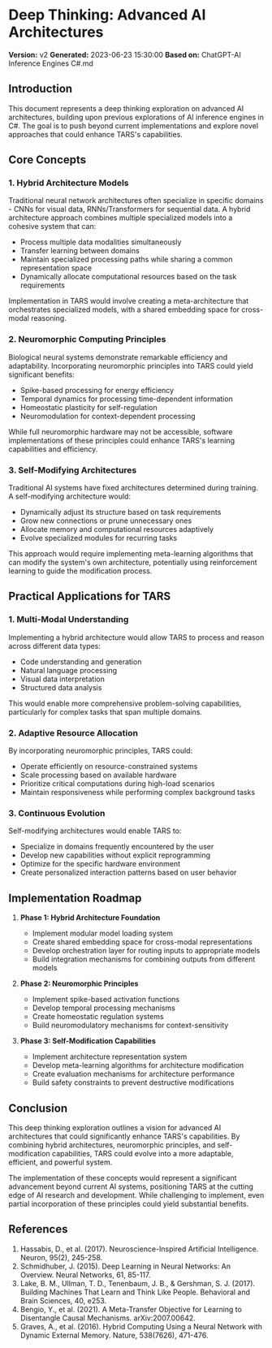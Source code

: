 # Deep Thinking: Advanced AI Architectures

**Version:** v2
**Generated:** 2023-06-23 15:30:00
**Based on:** ChatGPT-AI Inference Engines C#.md

## Introduction

This document represents a deep thinking exploration on advanced AI architectures, building upon previous explorations of AI inference engines in C#. The goal is to push beyond current implementations and explore novel approaches that could enhance TARS's capabilities.

## Core Concepts

### 1. Hybrid Architecture Models

Traditional neural network architectures often specialize in specific domains - CNNs for visual data, RNNs/Transformers for sequential data. A hybrid architecture approach combines multiple specialized models into a cohesive system that can:

- Process multiple data modalities simultaneously
- Transfer learning between domains
- Maintain specialized processing paths while sharing a common representation space
- Dynamically allocate computational resources based on the task requirements

Implementation in TARS would involve creating a meta-architecture that orchestrates specialized models, with a shared embedding space for cross-modal reasoning.

### 2. Neuromorphic Computing Principles

Biological neural systems demonstrate remarkable efficiency and adaptability. Incorporating neuromorphic principles into TARS could yield significant benefits:

- Spike-based processing for energy efficiency
- Temporal dynamics for processing time-dependent information
- Homeostatic plasticity for self-regulation
- Neuromodulation for context-dependent processing

While full neuromorphic hardware may not be accessible, software implementations of these principles could enhance TARS's learning capabilities and efficiency.

### 3. Self-Modifying Architectures

Traditional AI systems have fixed architectures determined during training. A self-modifying architecture would:

- Dynamically adjust its structure based on task requirements
- Grow new connections or prune unnecessary ones
- Allocate memory and computational resources adaptively
- Evolve specialized modules for recurring tasks

This approach would require implementing meta-learning algorithms that can modify the system's own architecture, potentially using reinforcement learning to guide the modification process.

## Practical Applications for TARS

### 1. Multi-Modal Understanding

Implementing a hybrid architecture would allow TARS to process and reason across different data types:

- Code understanding and generation
- Natural language processing
- Visual data interpretation
- Structured data analysis

This would enable more comprehensive problem-solving capabilities, particularly for complex tasks that span multiple domains.

### 2. Adaptive Resource Allocation

By incorporating neuromorphic principles, TARS could:

- Operate efficiently on resource-constrained systems
- Scale processing based on available hardware
- Prioritize critical computations during high-load scenarios
- Maintain responsiveness while performing complex background tasks

### 3. Continuous Evolution

Self-modifying architectures would enable TARS to:

- Specialize in domains frequently encountered by the user
- Develop new capabilities without explicit reprogramming
- Optimize for the specific hardware environment
- Create personalized interaction patterns based on user behavior

## Implementation Roadmap

1. **Phase 1: Hybrid Architecture Foundation**
   - Implement modular model loading system
   - Create shared embedding space for cross-modal representations
   - Develop orchestration layer for routing inputs to appropriate models
   - Build integration mechanisms for combining outputs from different models

2. **Phase 2: Neuromorphic Principles**
   - Implement spike-based activation functions
   - Develop temporal processing mechanisms
   - Create homeostatic regulation systems
   - Build neuromodulatory mechanisms for context-sensitivity

3. **Phase 3: Self-Modification Capabilities**
   - Implement architecture representation system
   - Develop meta-learning algorithms for architecture modification
   - Create evaluation mechanisms for architecture performance
   - Build safety constraints to prevent destructive modifications

## Conclusion

This deep thinking exploration outlines a vision for advanced AI architectures that could significantly enhance TARS's capabilities. By combining hybrid architectures, neuromorphic principles, and self-modification capabilities, TARS could evolve into a more adaptable, efficient, and powerful system.

The implementation of these concepts would represent a significant advancement beyond current AI systems, positioning TARS at the cutting edge of AI research and development. While challenging to implement, even partial incorporation of these principles could yield substantial benefits.

## References

1. Hassabis, D., et al. (2017). Neuroscience-Inspired Artificial Intelligence. Neuron, 95(2), 245-258.
2. Schmidhuber, J. (2015). Deep Learning in Neural Networks: An Overview. Neural Networks, 61, 85-117.
3. Lake, B. M., Ullman, T. D., Tenenbaum, J. B., & Gershman, S. J. (2017). Building Machines That Learn and Think Like People. Behavioral and Brain Sciences, 40, e253.
4. Bengio, Y., et al. (2021). A Meta-Transfer Objective for Learning to Disentangle Causal Mechanisms. arXiv:2007.00642.
5. Graves, A., et al. (2016). Hybrid Computing Using a Neural Network with Dynamic External Memory. Nature, 538(7626), 471-476.

